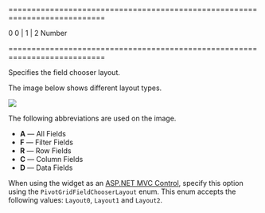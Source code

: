 <!--**
/*-------------------------------------------
    Auto-generated file. Do not modify.
-------------------------------------------

**-->
===========================================================================
<!--default-->0<!--/default-->
<!--acceptValues-->0 | 1 | 2<!--/acceptValues-->
<!--type-->Number<!--/type-->
===========================================================================

<!--shortDescription-->
Specifies the field chooser layout.
<!--/shortDescription-->

<!--fullDescription-->
The image below shows different layout types.

![](/Content/images/doc/17_2/DataGrid/fieldChooserLayouts.png)

The following abbreviations are used on the image.

* **A** &#8212; All Fields
* **F** &#8212; Filter Fields
* **R** &#8212; Row Fields
* **C** &#8212; Column Fields
* **D** &#8212; Data Fields
 
When using the widget as an [ASP.NET MVC Control](/Documentation/Guide/ASP.NET_MVC_Controls/Fundamentals/), specify this option using the `PivotGridFieldChooserLayout` enum. This enum accepts the following values: `Layout0`, `Layout1` and `Layout2`.
<!--/fullDescription-->